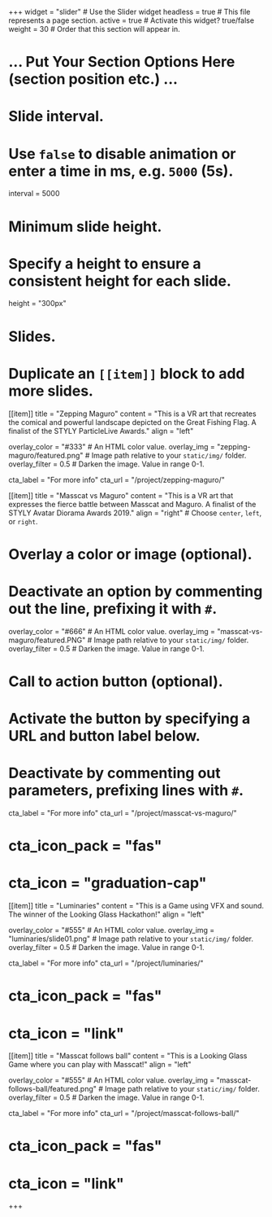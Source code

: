 +++
widget = "slider"  # Use the Slider widget
headless = true  # This file represents a page section.
active = true  # Activate this widget? true/false
weight = 30  # Order that this section will appear in.

# ... Put Your Section Options Here (section position etc.) ...

# Slide interval.
# Use `false` to disable animation or enter a time in ms, e.g. `5000` (5s).
interval = 5000

# Minimum slide height.
# Specify a height to ensure a consistent height for each slide.
height = "300px"

# Slides.
# Duplicate an `[[item]]` block to add more slides.

[[item]]
  title = "Zepping Maguro"
  content = "This is a VR art that recreates the comical and powerful landscape depicted on the Great Fishing Flag. A finalist of the STYLY ParticleLive Awards."
  align = "left"

  overlay_color = "#333"  # An HTML color value.
  overlay_img = "zepping-maguro/featured.png"  # Image path relative to your `static/img/` folder.
  overlay_filter = 0.5  # Darken the image. Value in range 0-1.

  cta_label = "For more info"
  cta_url = "/project/zepping-maguro/"

[[item]]
  title = "Masscat vs Maguro"
  content = "This is a VR art that expresses the fierce battle between Masscat and Maguro. A finalist of the STYLY Avatar Diorama Awards 2019."
  align = "right"  # Choose `center`, `left`, or `right`.

  # Overlay a color or image (optional).
  #   Deactivate an option by commenting out the line, prefixing it with `#`.
  overlay_color = "#666"  # An HTML color value.
  overlay_img = "masscat-vs-maguro/featured.PNG"  # Image path relative to your `static/img/` folder.
  overlay_filter = 0.5  # Darken the image. Value in range 0-1.

  # Call to action button (optional).
  #   Activate the button by specifying a URL and button label below.
  #   Deactivate by commenting out parameters, prefixing lines with `#`.

  cta_label = "For more info"
  cta_url = "/project/masscat-vs-maguro/"
  # cta_icon_pack = "fas"
  # cta_icon = "graduation-cap"

[[item]]
  title = "Luminaries"
  content = "This is a Game using VFX and sound. The winner of the Looking Glass Hackathon!"
  align = "left"

  overlay_color = "#555"  # An HTML color value.
  overlay_img = "luminaries/slide01.png"  # Image path relative to your `static/img/` folder.
  overlay_filter = 0.5  # Darken the image. Value in range 0-1.

  cta_label = "For more info"
  cta_url = "/project/luminaries/"
  # cta_icon_pack = "fas"
  # cta_icon = "link"

[[item]]
  title = "Masscat follows ball"
  content = "This is a Looking Glass Game where you can play with Masscat!"
  align = "left"

  overlay_color = "#555"  # An HTML color value.
  overlay_img = "masscat-follows-ball/featured.png"  # Image path relative to your `static/img/` folder.
  overlay_filter = 0.5  # Darken the image. Value in range 0-1.

  cta_label = "For more info"
  cta_url = "/project/masscat-follows-ball/"
  # cta_icon_pack = "fas"
  # cta_icon = "link"

+++